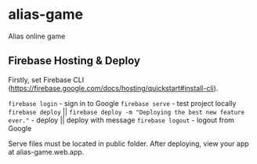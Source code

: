 # alias-game
Alias online game

## Firebase Hosting & Deploy
Firstly, set Firebase CLI (https://firebase.google.com/docs/hosting/quickstart#install-cli).

`firebase login` - sign in to Google
`firebase serve` - test project locally
`firebase deploy` || `firebase deploy -m "Deploying the best new feature ever."` - deploy || deploy with message
`firebase logout` - logout from Google

Serve files must be located in public folder.
After deploying, view your app at alias-game.web.app.
